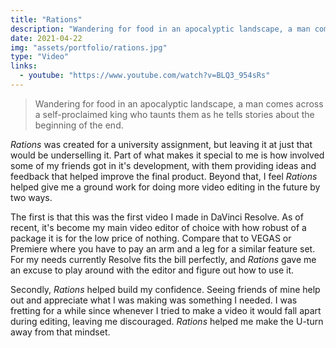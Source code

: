 ```yaml
---
title: "Rations"
description: "Wandering for food in an apocalyptic landscape, a man comes across a self-proclaimed king who taunts them as he tells stories about the beginning of the end."
date: 2021-04-22
img: "assets/portfolio/rations.jpg"
type: "Video"
links:
  - youtube: "https://www.youtube.com/watch?v=BLQ3_954sRs"
---
```


> Wandering for food in an apocalyptic landscape, a man comes across a self-proclaimed king who taunts them as he tells stories about the beginning of the end.

_Rations_ was created for a university assignment, but leaving it at just that would be underselling it. Part of what makes it special to me is how involved some of my friends got in it's development, with them providing ideas and feedback that helped improve the final product. Beyond that, I feel _Rations_ helped give me a ground work for doing more video editing in the future by two ways.

The first is that this was the first video I made in DaVinci Resolve. As of recent, it's become my main video editor of choice with how robust of a package it is for the low price of nothing. Compare that to VEGAS or Premiere where you have to pay an arm and a leg for a similar feature set. For my needs currently Resolve fits the bill perfectly, and _Rations_ gave me an excuse to play around with the editor and figure out how to use it.

Secondly, _Rations_ helped build my confidence. Seeing friends of mine help out and appreciate what I was making was something I needed. I was fretting for a while since whenever I tried to make a video it would fall apart during editing, leaving me discouraged. _Rations_ helped me make the U-turn away from that mindset.
